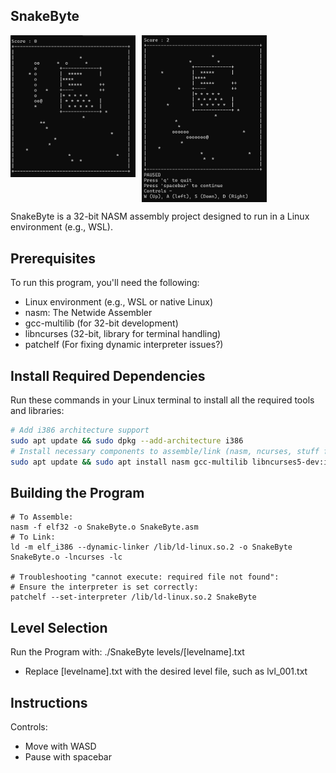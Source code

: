 ## SnakeByte

<div style="display: flex; align-items: flex-start; gap: 10px;">
  <img src="https://github.com/Isaac-rosdail/SnakeByte-Game-NASM/blob/main/images/screenshot1.png?raw=true" alt="Screenshot 1" width="200"/>
  <img src="https://github.com/Isaac-rosdail/SnakeByte-Game-NASM/blob/main/images/screenshot2.png?raw=true" alt="Screenshot 2 Paused" width="200"/>
</div>

SnakeByte is a 32-bit NASM assembly project designed to run in a Linux environment (e.g., WSL).

## Prerequisites

To run this program, you'll need the following:
- Linux environment (e.g., WSL or native Linux)
- nasm: The Netwide Assembler
- gcc-multilib (for 32-bit development)
- libncurses (32-bit, library for terminal handling)
- patchelf (For fixing dynamic interpreter issues?)

## Install Required Dependencies

Run these commands in your Linux terminal to install all the required tools and libraries:
```bash
# Add i386 architecture support
sudo apt update && sudo dpkg --add-architecture i386
# Install necessary components to assemble/link (nasm, ncurses, stuff for C)
sudo apt update && sudo apt install nasm gcc-multilib libncurses5-dev:i386 libc6:i386 patchelf
```

## Building the Program

```
# To Assemble:  
nasm -f elf32 -o SnakeByte.o SnakeByte.asm  
# To Link:  
ld -m elf_i386 --dynamic-linker /lib/ld-linux.so.2 -o SnakeByte SnakeByte.o -lncurses -lc  

# Troubleshooting "cannot execute: required file not found":
# Ensure the interpreter is set correctly:
patchelf --set-interpreter /lib/ld-linux.so.2 SnakeByte
```

## Level Selection

Run the Program with:
./SnakeByte levels/[levelname].txt
* Replace [levelname].txt with the desired level file, such as lvl_001.txt

## Instructions

Controls:
- Move with WASD
- Pause with spacebar
